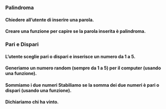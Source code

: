 ### Palindroma
#### Chiedere all’utente di inserire una parola.
#### Creare una funzione per capire se la parola inserita è palindroma. 
### Pari e Dispari
#### L’utente sceglie pari o dispari e inserisce un numero da 1 a 5.
#### Generiamo un numero random (sempre da 1 a 5) per il computer (usando una funzione).
#### Sommiamo i due numeri Stabiliamo se la somma dei due numeri è pari o dispari (usando una funzione).
#### Dichiariamo chi ha vinto.
